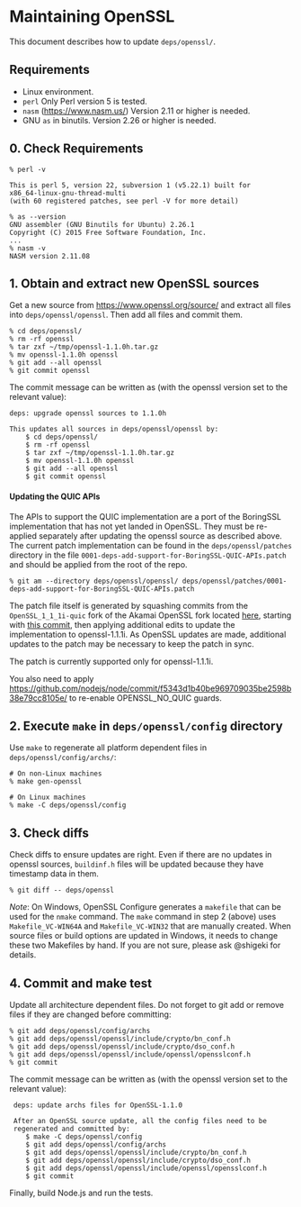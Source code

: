 # Maintaining OpenSSL

This document describes how to update `deps/openssl/`.

## Requirements
* Linux environment.
* `perl` Only Perl version 5 is tested.
* `nasm` (<https://www.nasm.us/>) Version 2.11 or higher is needed.
* GNU `as` in binutils. Version 2.26 or higher is needed.

## 0. Check Requirements

```console
% perl -v

This is perl 5, version 22, subversion 1 (v5.22.1) built for
x86_64-linux-gnu-thread-multi
(with 60 registered patches, see perl -V for more detail)

% as --version
GNU assembler (GNU Binutils for Ubuntu) 2.26.1
Copyright (C) 2015 Free Software Foundation, Inc.
...
% nasm -v
NASM version 2.11.08
```

## 1. Obtain and extract new OpenSSL sources

Get a new source from <https://www.openssl.org/source/> and extract
all files into `deps/openssl/openssl`. Then add all files and commit
them.
```console
% cd deps/openssl/
% rm -rf openssl
% tar zxf ~/tmp/openssl-1.1.0h.tar.gz
% mv openssl-1.1.0h openssl
% git add --all openssl
% git commit openssl
```

The commit message can be written as (with the openssl version set
to the relevant value):
```text
deps: upgrade openssl sources to 1.1.0h

This updates all sources in deps/openssl/openssl by:
    $ cd deps/openssl/
    $ rm -rf openssl
    $ tar zxf ~/tmp/openssl-1.1.0h.tar.gz
    $ mv openssl-1.1.0h openssl
    $ git add --all openssl
    $ git commit openssl
```

#### Updating the QUIC APIs

The APIs to support the QUIC implementation are a port of the BoringSSL
implementation that has not yet landed in OpenSSL. They must be re-applied
separately after updating the openssl source as described above. The
current patch implementation can be found in the `deps/openssl/patches`
directory in the file `0001-deps-add-support-for-BoringSSL-QUIC-APIs.patch`
and should be applied from the root of the repo.

```console
% git am --directory deps/openssl/openssl/ deps/openssl/patches/0001-deps-add-support-for-BoringSSL-QUIC-APIs.patch
```

The patch file itself is generated by squashing commits from the
`OpenSSL_1_1_1i-quic` fork of the Akamai OpenSSL fork located
[here](https://github.com/akamai/openssl), starting with
[this commit](https://github.com/akamai/openssl/commit/3b0bdf80dabddfe37d8f8f07e82a2ba85f5a93ad),
then applying additional edits to update the implementation to
openssl-1.1.1i. As OpenSSL updates are made, additional updates
to the patch may be necessary to keep the patch in sync.

The patch is currently supported only for openssl-1.1.1i.

You also need to apply <https://github.com/nodejs/node/commit/f5343d1b40be969709035be2598b38e79cc8105e/>
to re-enable OPENSSL\_NO\_QUIC guards.

## 2. Execute `make` in `deps/openssl/config` directory

Use `make` to regenerate all platform dependent files in
`deps/openssl/config/archs/`:
```console
# On non-Linux machines
% make gen-openssl

# On Linux machines
% make -C deps/openssl/config
```

## 3. Check diffs

Check diffs to ensure updates are right. Even if there are no updates in openssl
sources, `buildinf.h` files will be updated because they have timestamp
data in them.
```console
% git diff -- deps/openssl
```

*Note*: On Windows, OpenSSL Configure generates a `makefile` that can be
used for the `nmake` command. The `make` command in step 2 (above) uses
 `Makefile_VC-WIN64A` and `Makefile_VC-WIN32` that are manually
created. When source files or build options are updated in Windows,
it needs to change these two Makefiles by hand. If you are not sure,
please ask @shigeki for details.

## 4. Commit and make test

Update all architecture dependent files. Do not forget to git add or remove
files if they are changed before committing:
```console
% git add deps/openssl/config/archs
% git add deps/openssl/openssl/include/crypto/bn_conf.h
% git add deps/openssl/openssl/include/crypto/dso_conf.h
% git add deps/openssl/openssl/include/openssl/opensslconf.h
% git commit
```

The commit message can be written as (with the openssl version set
to the relevant value):
```text
 deps: update archs files for OpenSSL-1.1.0

 After an OpenSSL source update, all the config files need to be
 regenerated and committed by:
    $ make -C deps/openssl/config
    $ git add deps/openssl/config/archs
    $ git add deps/openssl/openssl/include/crypto/bn_conf.h
    $ git add deps/openssl/openssl/include/crypto/dso_conf.h
    $ git add deps/openssl/openssl/include/openssl/opensslconf.h
    $ git commit
```

Finally, build Node.js and run the tests.
